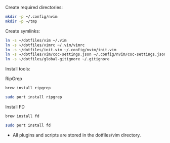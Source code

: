 Create required directories:

```bash
mkdir -p ~/.config/nvim
mkdir -p ~/tmp
```

Create symlinks:

```bash
ln -s ~/dotfiles/vim ~/.vim
ln -s ~/dotfiles/vimrc ~/.vim/vimrc
ln -s ~/dotfiles/init.vim ~/.config/nvim/init.vim
ln -s ~/dotfiles/vim/coc-settings.json ~/.config/nvim/coc-settings.json
ln -s ~/dotfiles/global-gitignore ~/.gitignore
```

Install tools:

RipGrep

```bash
brew install ripgrep
```

```bash
sudo port install ripgrep
```

Install FD

```bash
brew install fd
```

```bash
sudo port install fd
```

- All plugins and scripts are stored in the dotfiles/vim directory.